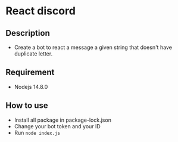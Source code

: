 # React discord

## Description

- Create a bot to react a message a given string that doesn't have duplicate letter.

## Requirement

- Nodejs 14.8.0

## How to use
- Install all package in package-lock.json
- Change your bot token and your ID
- Run `node index.js`
